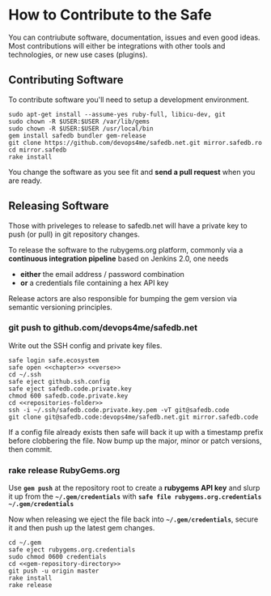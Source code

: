 
# How to Contribute to the Safe

You can contriubute software, documentation, issues and even good ideas. Most contributions will either be integrations with other tools and technologies, or new use cases (plugins).


## Contributing Software

To contribute software you'll need to setup a development environment.

```
sudo apt-get install --assume-yes ruby-full, libicu-dev, git
sudo chown -R $USER:$USER /var/lib/gems
sudo chown -R $USER:$USER /usr/local/bin
gem install safedb bundler gem-release
git clone https://github.com/devops4me/safedb.net.git mirror.safedb.ro
cd mirror.safedb
rake install
```

You change the software as you see fit and **send a pull request** when you are ready.


## Releasing Software

Those with priveleges to release to safedb.net will have a private key to push (or pull) in git repository changes.

To release the software to the rubygems.org platform, commonly via a **continuous integration pipeline** based on Jenkins 2.0, one needs

- **either** the email address / password combination
- **or** a credentials file containing a hex API key

Release actors are also responsible for bumping the gem version via semantic versioning principles.

### git push to github.com/devops4me/safedb.net

Write out the SSH config and private key files.

```
safe login safe.ecosystem
safe open <<chapter>> <<verse>>
cd ~/.ssh
safe eject github.ssh.config
safe eject safedb.code.private.key
chmod 600 safedb.code.private.key
cd <<repositories-folder>>
ssh -i ~/.ssh/safedb.code.private.key.pem -vT git@safedb.code
git clone git@safedb.code:devops4me/safedb.net.git mirror.safedb.code
```

If a config file already exists then safe will back it up with a timestamp prefix before clobbering the file. Now bump up the major, minor or patch versions, then commit.


### rake release RubyGems.org

Use **`gem push`** at the repository root to create a **rubygems API key** and slurp it up from the **`~/.gem/credentials`** with **`safe file rubygems.org.credentials ~/.gem/credentials`**

Now when releasing we eject the file back into **`~/.gem/credentials`**, secure it and then push up the latest gem changes.

```
cd ~/.gem
safe eject rubygems.org.credentials
sudo chmod 0600 credentials
cd <<gem-repository-directory>>
git push -u origin master
rake install
rake release
```

